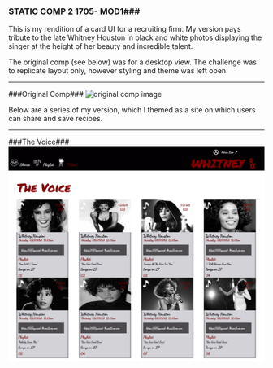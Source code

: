 ### STATIC COMP 2 1705- MOD1###

This is my rendition of a card UI for a recruiting firm. My version pays tribute to the late Whitney Houston in black and white photos displaying the singer at the height of her beauty and incredible talent.

The original comp (see below) was for a desktop view. The challenge was to replicate layout only, however styling and theme was left open.


-------

###Original Comp###
![original comp image](http://frontend.turing.io/assets/images/static-comp-challenge-2.jpg)

Below are a series of my version, which I themed as a site on which users can share and save recipes.

------------

###The Voice###
<img src="images/STATICCOMP2.png"/>
